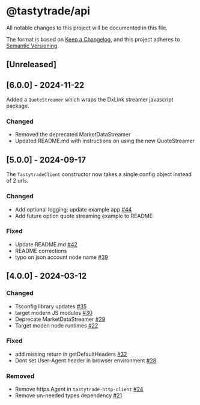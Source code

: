# @tastytrade/api
All notable changes to this project will be documented in this file.

The format is based on [Keep a Changelog](https://keepachangelog.com/en/1.1.0/),
and this project adheres to [Semantic Versioning](https://semver.org/spec/v2.0.0.html).

## [Unreleased]

## [6.0.0] - 2024-11-22

Added a `QuoteStreamer` which wraps the DxLink streamer javascript package.

### Changed

- Removed the deprecated MarketDataStreamer
- Updated README.md with instructions on using the new QuoteStreamer

## [5.0.0] - 2024-09-17

The `TastytradeClient` constructor now takes a single config object instead of 2 urls.

### Changed

- Add optional logging; update example app [#44](https://github.com/tastytrade/tastytrade-api-js/pull/44)
- Add future option quote streaming example to README

### Fixed

- Update README.md [#42](https://github.com/tastytrade/tastytrade-api-js/pull/35)
- README corrections
- typo on json account node name [#39](https://github.com/tastytrade/tastytrade-api-js/pull/39)

## [4.0.0] - 2024-03-12

### Changed

- Tsconfig library updates [#35](https://github.com/tastytrade/tastytrade-api-js/pull/35)
- target modern JS modules [#30](https://github.com/tastytrade/tastytrade-api-js/pull/30)
- Deprecate MarketDataStreamer [#29](https://github.com/tastytrade/tastytrade-api-js/pull/29)
- Target moden node runtimes [#22](https://github.com/tastytrade/tastytrade-api-js/pull/22)

### Fixed

- add missing return in getDefaultHeaders [#32](https://github.com/tastytrade/tastytrade-api-js/pull/32)
- Dont set User-Agent header in browser environment [#28](https://github.com/tastytrade/tastytrade-api-js/pull/28)

### Removed

- Remove https.Agent in `tastytrade-http-client` [#24](https://github.com/tastytrade/tastytrade-api-js/pull/24)
- Remove un-needed types dependency [#21](https://github.com/tastytrade/tastytrade-api-js/pull/21)